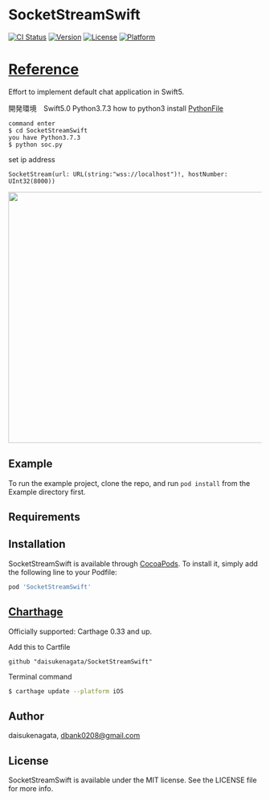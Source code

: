 # SocketStreamSwift

[![CI Status](https://img.shields.io/travis/daisukenagata/SocketStreamSwift.svg?style=flat)](https://travis-ci.org/daisukenagata/SocketStreamSwift)
[![Version](https://img.shields.io/cocoapods/v/SocketStreamSwift.svg?style=flat)](https://cocoapods.org/pods/SocketStreamSwift)
[![License](https://img.shields.io/cocoapods/l/SocketStreamSwift.svg?style=flat)](https://cocoapods.org/pods/SocketStreamSwift)
[![Platform](https://img.shields.io/cocoapods/p/SocketStreamSwift.svg?style=flat)](https://cocoapods.org/pods/SocketStreamSwift)

# [Reference](https://github.com/daisukenagata/SocketStreamSwift/wiki)

Effort to implement default chat application in Swift5.

開発環境　Swift5.0 Python3.7.3  how to python3 install
[PythonFile](https://github.com/daisukenagata/PythonFile)
```
command enter
$ cd SocketStreamSwift 
you have Python3.7.3  
$ python soc.py
```
set ip address
```
SocketStream(url: URL(string:"wss://localhost")!, hostNumber: UInt32(8000))
```
 
<img src="https://user-images.githubusercontent.com/16457165/58570199-82920100-8272-11e9-8a12-d71bb34b9f37.gif"  width="1100"  height="500">

## Example

To run the example project, clone the repo, and run `pod install` from the Example directory first.

## Requirements

## Installation

SocketStreamSwift is available through [CocoaPods](https://cocoapods.org). To install
it, simply add the following line to your Podfile:

```ruby
pod 'SocketStreamSwift'
```

## [Charthage](https://github.com/Carthage/Carthage)

Officially supported: Carthage 0.33 and up.

Add this to Cartfile
```
github "daisukenagata/SocketStreamSwift"
```

Terminal command
```bash
$ carthage update --platform iOS
```

## Author

daisukenagata, dbank0208@gmail.com

## License

SocketStreamSwift is available under the MIT license. See the LICENSE file for more info.
